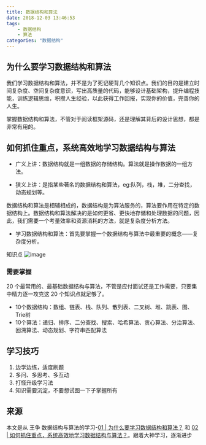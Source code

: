 ```yaml
---
title: 数据结构和算法
date: 2018-12-03 13:46:53
tags:
	- 数据结构
	- 算法
categories: "数据结构"
---
```


## 为什么要学习数据结构和算法
我们学习数据结构和算法，并不是为了死记硬背几个知识点。我们的目的是建立时间复杂度、空间复杂度意识，写出高质量的代码，能够设计基础架构，提升编程技能，训练逻辑思维，积攒人生经验，以此获得工作回报，实现你的价值，完善你的人生。

掌握数据结构和算法，不管对于阅读框架源码，还是理解其背后的设计思想，都是非常有用的。

<!--more-->

## 如何抓住重点，系统高效地学习数据结构与算法


* 广义上讲：数据结构就是一组数据的存储结构。算法就是操作数据的一组方法。

* 狭义上讲：是指某些著名的数据结构和算法，eg:队列，栈，堆，二分查找，动态规划等。

数据结构和算法是相辅相成的，数据结构是为算法服务的，算法要作用在特定的数据结构上。数据结构和算法解决的是如何更省、更快地存储和处理数据的问题，因此，我们需要一个考量效率和资源消耗的方法，就是复杂度分析方法。

* 学习数据结构和算法：首先要掌握一个数据结构与算法中最重要的概念——复杂度分析。

知识点 
![image](http://note.youdao.com/yws/public/resource/8f8b54a3cbb5c8875b78ac04815d97bd/057EC59B610F4B1DAC135A487BD77633?ynotemdtimestamp=1545734304798)

### 需要掌握
20 个最常用的、最基础数据结构与算法，不管是应付面试还是工作需要，只要集中精力逐一攻克这 20 个知识点就足够了。

* 10个数据结构：数组、链表、栈、队列、散列表、二叉树、堆、跳表、图、Trie树
* 10个算法：递归、排序、二分查找、搜索、哈希算法、贪心算法、分治算法、回溯算法、动态规划、字符串匹配算法

## 学习技巧

1. 边学边练，适度刷题
2. 多问、多思考、多互动
3. 打怪升级学习法
4. 知识需要沉淀，不要想试图一下子掌握所有

## 来源

本文是从 王争 数据结构与算法的学习-[01 | 为什么要学习数据结构和算法？](https://time.geekbang.org/column/article/39972) 和 [02 | 如何抓住重点，系统高效地学习数据结构与算法？](https://time.geekbang.org/column/article/40011)。跟着大神学习，逐渐进步